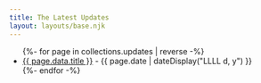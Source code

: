 ```yaml
---
title: The Latest Updates
layout: layouts/base.njk
---
```


<ul class="listing">
{%- for page in collections.updates | reverse -%}
  <li>
    <a href="{{ page.url }}">{{ page.data.title }}</a> -
    <time datetime="{{ page.date }}">{{ page.date | dateDisplay("LLLL d, y") }}</time>
  </li>
{%- endfor -%}
</ul>